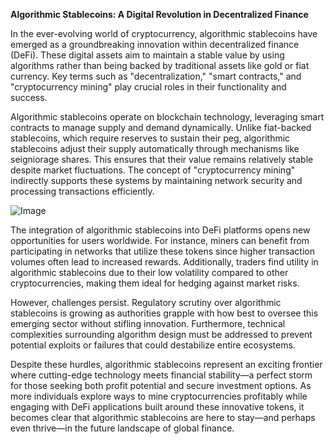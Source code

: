 **Algorithmic Stablecoins: A Digital Revolution in Decentralized Finance**

In the ever-evolving world of cryptocurrency, algorithmic stablecoins have emerged as a groundbreaking innovation within decentralized finance (DeFi). These digital assets aim to maintain a stable value by using algorithms rather than being backed by traditional assets like gold or fiat currency. Key terms such as "decentralization," "smart contracts," and "cryptocurrency mining" play crucial roles in their functionality and success.

Algorithmic stablecoins operate on blockchain technology, leveraging smart contracts to manage supply and demand dynamically. Unlike fiat-backed stablecoins, which require reserves to sustain their peg, algorithmic stablecoins adjust their supply automatically through mechanisms like seigniorage shares. This ensures that their value remains relatively stable despite market fluctuations. The concept of "cryptocurrency mining" indirectly supports these systems by maintaining network security and processing transactions efficiently.

![Image](https://github.com/user-attachments/assets/31692037-0104-4703-abd1-696b6a7dd41b)

The integration of algorithmic stablecoins into DeFi platforms opens new opportunities for users worldwide. For instance, miners can benefit from participating in networks that utilize these tokens since higher transaction volumes often lead to increased rewards. Additionally, traders find utility in algorithmic stablecoins due to their low volatility compared to other cryptocurrencies, making them ideal for hedging against market risks.

However, challenges persist. Regulatory scrutiny over algorithmic stablecoins is growing as authorities grapple with how best to oversee this emerging sector without stifling innovation. Furthermore, technical complexities surrounding algorithm design must be addressed to prevent potential exploits or failures that could destabilize entire ecosystems.

Despite these hurdles, algorithmic stablecoins represent an exciting frontier where cutting-edge technology meets financial stability—a perfect storm for those seeking both profit potential and secure investment options. As more individuals explore ways to mine cryptocurrencies profitably while engaging with DeFi applications built around these innovative tokens, it becomes clear that algorithmic stablecoins are here to stay—and perhaps even thrive—in the future landscape of global finance.